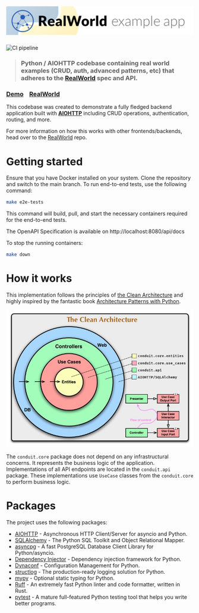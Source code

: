 # ![RealWorld Example App](logo.png)

![CI pipeline](https://github.com/stkrizh/realworld-aiohttp/actions/workflows/conduit.yml/badge.svg)

> ### Python / AIOHTTP codebase containing real world examples (CRUD, auth, advanced patterns, etc) that adheres to the [RealWorld](https://github.com/gothinkster/realworld) spec and API.


### [Demo](https://demo.realworld.io/)&nbsp;&nbsp;&nbsp;&nbsp;[RealWorld](https://github.com/gothinkster/realworld)


This codebase was created to demonstrate a fully fledged backend application built with **[AIOHTTP](https://docs.aiohttp.org/en/stable/)** including CRUD operations, authentication, routing, and more.

For more information on how this works with other frontends/backends, head over to the [RealWorld](https://github.com/gothinkster/realworld) repo.


# Getting started

Ensure that you have Docker installed on your system. Clone the repository and switch to the main branch. 
To run end-to-end tests, use the following command:
```bash
make e2e-tests
```

This command will build, pull, and start the necessary containers required for the end-to-end tests.

The OpenAPI Specification is available on http://localhost:8080/api/docs

To stop the running containers:
```bash
make down
```

# How it works
This implementation follows the principles of [the Clean Architecture](https://blog.cleancoder.com/uncle-bob/2012/08/13/the-clean-architecture.html)
and highly inspired by the fantastic book [Architecture Patterns with Python](https://www.cosmicpython.com/).

![clean_architecture.png](clean_architecture.png)

The `conduit.core` package does not depend on any infrastructural concerns. It represents the business logic of
the application. Implementations of all API endpoints are located in the `conduit.api` package. These implementations
use `UseCase` classes from the `conduit.core` to perform business logic.

# Packages
The project uses the following packages:
* [AIOHTTP](https://github.com/aio-libs/aiohttp) - Asynchronous HTTP Client/Server for asyncio and Python.
* [SQLAlchemy](https://www.sqlalchemy.org/) - The Python SQL Toolkit and Object Relational Mapper.
* [asyncpg](https://github.com/MagicStack/asyncpg) - A fast PostgreSQL Database Client Library for Python/asyncio.
* [Dependency Injector](https://python-dependency-injector.ets-labs.org/) - Dependency injection framework for Python.
* [Dynaconf](https://www.dynaconf.com/) - Configuration Management for Python.
* [structlog](https://www.structlog.org/en/stable/) - The production-ready logging solution for Python.
* [mypy](https://mypy-lang.org/) - Optional static typing for Python.
* [Ruff](https://docs.astral.sh/ruff/) - An extremely fast Python linter and code formatter, written in Rust.
* [pytest](https://docs.pytest.org/en/latest/) - A mature full-featured Python testing tool that helps you write better programs.
